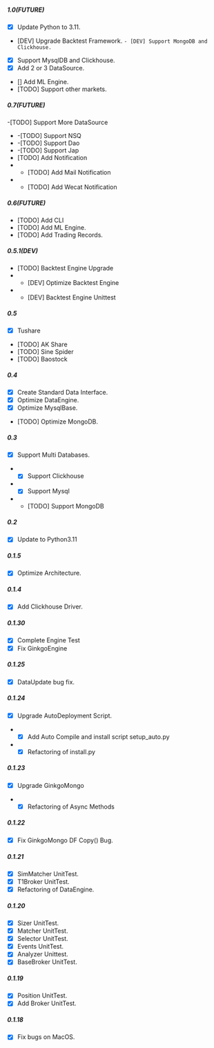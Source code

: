 ##### 1.0(FUTURE)
  - [x] Update Python to 3.11.
  - [DEV] Upgrade Backtest Framework.
  `- [DEV] Support MongoDB and Clickhouse.`
  - [x] Support MysqlDB and Clickhouse.
  - [x] Add 2 or 3 DataSource.
  - [] Add ML Engine.
  - [TODO] Support other markets.

##### 0.7(FUTURE)
  -[TODO]  Support More DataSource
  - -[TODO]  Support NSQ
  - -[TODO]  Support Dao
  - -[TODO]  Support Jap
  - [TODO] Add Notification
  - - [TODO] Add Mail Notification
  - - [TODO] Add Wecat Notification

##### 0.6(FUTURE)
  - [TODO] Add CLI
  - [TODO] Add ML Engine.
  - [TODO] Add Trading Records.

##### 0.5.1(DEV)
  - [TODO] Backtest Engine Upgrade
  - - [DEV] Optimize Backtest Engine
  - - [DEV] Backtest Engine Unittest

##### 0.5
  - [x] Tushare
  - [TODO] AK Share
  - [TODO] Sine Spider
  - [TODO] Baostock

##### 0.4
  - [x] Create Standard Data Interface.
  - [x] Optimize DataEngine.
  - [x] Optimize MysqlBase.
  - [TODO] Optimize MongoDB.

##### 0.3
  - [x] Support Multi Databases.
  - - [x] Support Clickhouse
  - - [x] Support Mysql
  - - [TODO] Support MongoDB

##### 0.2
  - [x] Update to Python3.11

##### 0.1.5
  - [x] Optimize Architecture.

##### 0.1.4
  - [x] Add Clickhouse Driver.

##### 0.1.30
  - [x] Complete Engine Test
  - [x] Fix GinkgoEngine

##### 0.1.25
  - [x] DataUpdate bug fix.

##### 0.1.24
  - [x] Upgrade AutoDeployment Script.
  - - [x] Add Auto Compile and install script  setup_auto.py
  - - [x] Refactoring of install.py

##### 0.1.23
  - [x] Upgrade GinkgoMongo
  - - [x] Refactoring of Async Methods

##### 0.1.22
  - [x] Fix GinkgoMongo DF Copy() Bug.

##### 0.1.21
  - [x] SimMatcher UnitTest.
  - [x] T1Broker UnitTest.
  - [x] Refactoring of DataEngine.

##### 0.1.20
  - [x] Sizer UnitTest.
  - [x] Matcher UnitTest.
  - [x] Selector UnitTest.
  - [x] Events UnitTest.
  - [x] Analyzer Unittest.
  - [x] BaseBroker UnitTest.

##### 0.1.19
  - [x] Position UnitTest.
  - [x] Add Broker UnitTest.

##### 0.1.18
  - [x] Fix bugs on MacOS.
